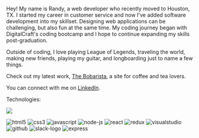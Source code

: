 Hey! My name is Randy, a web developer who recently moved to Houston, TX. I started my career in customer service and now I've added software development into my skillset. Designing web applications can be challenging, but also fun at the same time. My coding journey began with DigitalCraft's coding bootcamp and I hope to continue expanding my skills post-graduation.

Outside of coding, I love playing League of Legends, traveling the world, making new friends, playing my guitar, and longboarding just to name a few things.

Check out my latest work, [The Bobarista](https://randychong.github.io/bobarista/), a site for coffee and tea lovers.

You can connect with me on [LinkedIn](https://randychong.github.io/bobarista/).

Technologies:

<img src="https://user-images.githubusercontent.com/80119466/121763976-b1037180-cb05-11eb-9d68-c2c2f576f2be.png"></img>

![html5](https://user-images.githubusercontent.com/80119466/121763976-b1037180-cb05-11eb-9d68-c2c2f576f2be.png)
![css3](https://user-images.githubusercontent.com/80119466/121763980-b2cd3500-cb05-11eb-98ee-5d39194221e8.png)
![javascript](https://user-images.githubusercontent.com/80119466/121763981-b3fe6200-cb05-11eb-91cc-a822fd294ed8.png)
![node-js](https://user-images.githubusercontent.com/80119466/121764081-bf9e5880-cb06-11eb-8a81-22f9b4ccb35a.png)
![react](https://user-images.githubusercontent.com/80119466/121764086-c331df80-cb06-11eb-98e6-5754ef975719.png)
![redux](https://user-images.githubusercontent.com/80119466/121764087-c5943980-cb06-11eb-96ad-97b4604da4b7.png)
![visualstudio](https://user-images.githubusercontent.com/80119466/121764091-c9c05700-cb06-11eb-8128-b59d4dbbbca3.png)
![github](https://user-images.githubusercontent.com/80119466/121764093-ccbb4780-cb06-11eb-8dee-296563cc32c7.png)
![slack-logo](https://user-images.githubusercontent.com/80119466/121764094-cf1da180-cb06-11eb-9626-8fcf3cd904ad.png)
![express](https://user-images.githubusercontent.com/80119466/121764070-a5647a80-cb06-11eb-897b-289285be2d99.png)

